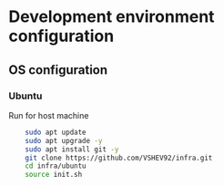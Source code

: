 # Development environment configuration

## OS configuration

### Ubuntu

Run for host machine 

``` bash
    sudo apt update
    sudo apt upgrade -y
    sudo apt install git -y
    git clone https://github.com/VSHEV92/infra.git
    cd infra/ubuntu
    source init.sh
```
